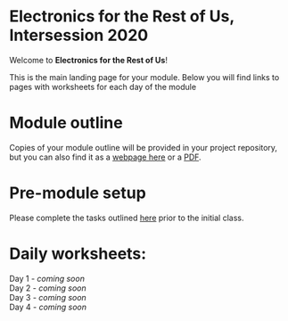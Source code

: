 # Electronics for the Rest of Us, Intersession 2020

Welcome to **Electronics for the Rest of Us**!

This is the main landing page for your module. Below you will find links to pages with worksheets for each day of the module


<!---

<iframe src="https://docs.google.com/presentation/d/e/2PACX-1vSjyUEk9jOYf-5aYJUT898qN1qxw7Wohn-kOoniaOgfy6GhPRpMB6abZJhIzAUnB0eh0NBa9N4Dh82f/embed?start=false&loop=false&delayms=15000" frameborder="0" width="640" height="389" allowfullscreen="true" mozallowfullscreen="true" webkitallowfullscreen="true"></iframe>
<br>
[View slides in PDF format](slides.pdf)
<br>
-->

# Module outline
Copies of your module outline will be provided in your project repository, but you can also find it as a [webpage here](eru-outline.md) or a [PDF](eru-outline.pdf).


# Pre-module setup 
Please complete the tasks outlined [here](eru-setup.md) prior to the initial class.

# Daily worksheets:
Day 1 - *coming soon*  
Day 2 - *coming soon*  
Day 3 - *coming soon*  
Day 4 - *coming soon*  